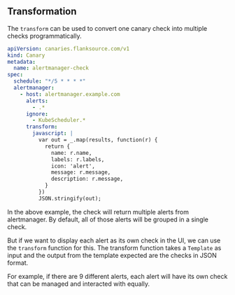 
## Transformation

The `transform` can be used to convert one canary check into multiple checks programmatically.

```yaml
apiVersion: canaries.flanksource.com/v1
kind: Canary
metadata:
  name: alertmanager-check
spec:
  schedule: "*/5 * * * *"
  alertmanager:
    - host: alertmanager.example.com
      alerts:
        - .*
      ignore:
        - KubeScheduler.*
      transform:
        javascript: |
          var out = _.map(results, function(r) {
            return {
              name: r.name,
              labels: r.labels,
              icon: 'alert',
              message: r.message,
              description: r.message,
            }
          })
          JSON.stringify(out);
```

In the above example, the check will return multiple alerts from alertmanager. By default, all of those alerts will be grouped in a single check.

But if we want to display each alert as its own check in the UI, we can use the `transform` function for this. The transform function takes a `Template` as input and the output from the template expected are the checks in JSON format.

For example, if there are 9 different alerts, each alert will have its own check that can be managed and interacted with equally.
